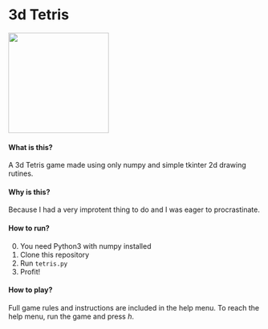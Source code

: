 # 3d Tetris
<img src="tetris.gif" width=200px>

#### What is this?
A 3d Tetris game made using only numpy and simple tkinter 2d drawing rutines.

#### Why is this?
Because I had a very improtent thing to do and I was eager to procrastinate.

#### How to run?
0. You need Python3 with numpy installed
1. Clone this repository
2. Run `tetris.py`
3. Profit!

#### How to play?
Full game rules and instructions are included in the help menu.
To reach the help menu, run the game and press *h*.
